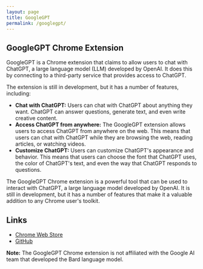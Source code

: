```yaml
---
layout: page
title: GoogleGPT
permalink: /googlegpt/
---
```


## GoogleGPT Chrome Extension

GoogleGPT is a Chrome extension that claims to allow users to chat with ChatGPT, a large language model (LLM) developed by OpenAI. It does this by connecting to a third-party service that provides access to ChatGPT.

The extension is still in development, but it has a number of features, including:

* **Chat with ChatGPT:** Users can chat with ChatGPT about anything they want. ChatGPT can answer questions, generate text, and even write creative content.
* **Access ChatGPT from anywhere:** The GoogleGPT extension allows users to access ChatGPT from anywhere on the web. This means that users can chat with ChatGPT while they are browsing the web, reading articles, or watching videos.
* **Customize ChatGPT:** Users can customize ChatGPT's appearance and behavior. This means that users can choose the font that ChatGPT uses, the color of ChatGPT's text, and even the way that ChatGPT responds to questions.

The GoogleGPT Chrome extension is a powerful tool that can be used to interact with ChatGPT, a large language model developed by OpenAI. It is still in development, but it has a number of features that make it a valuable addition to any Chrome user's toolkit.

## Links

* [Chrome Web Store](https://chrome.google.com/webstore/detail/googlegpt-chatgpt-on-goog/pabeminldebomngnkgffiejipjjaaogi)
* [GitHub](https://github.com/SingularityLabs-ai/chatgpt-on-google-extension)

**Note:** The GoogleGPT Chrome extension is not affiliated with the Google AI team that developed the Bard language model.
